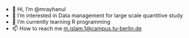 - 👋 Hi, I’m @mrayhanul
- 👀 I’m interested in Data management for large scale quantitive study 
- 🌱 I’m currently learning R programming
- 📫 How to reach me m.islam.1@campus.tu-berlin.de 

<!---
mrayhanul/mrayhanul is a ✨ special ✨ repository because its `README.md` (this file) appears on your GitHub profile.
You can click the Preview link to take a look at your changes.
--->
